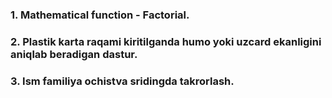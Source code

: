 ### 1. Mathematical function - Factorial.
### 2. Plastik karta raqami kiritilganda humo yoki uzcard ekanligini aniqlab beradigan dastur.
### 3. Ism familiya ochistva  sridingda takrorlash.